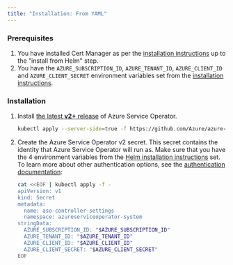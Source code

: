 ```yaml
---
title: "Installation: From YAML"
---
```


### Prerequisites
1. You have installed Cert Manager as per the [installation instructions](https://azure.github.io/azure-service-operator/#installation) up to the "install from Helm" step.
2. You have the `AZURE_SUBSCRIPTION_ID`, `AZURE_TENANT_ID`, `AZURE_CLIENT_ID` and `AZURE_CLIENT_SECRET` environment variables set from the
   [installation instructions](https://azure.github.io/azure-service-operator/#installation).

### Installation

1. Install [the latest **v2+** release](https://github.com/Azure/azure-service-operator/releases) of Azure Service Operator.
   ```bash
   kubectl apply --server-side=true -f https://github.com/Azure/azure-service-operator/releases/download/v2.0.0-beta.3/azureserviceoperator_v2.0.0-beta.3.yaml
   ```
2. Create the Azure Service Operator v2 secret. This secret contains the identity that Azure Service Operator will run as. 
   Make sure that you have the 4 environment variables from the [Helm installation instructions](https://azure.github.io/azure-service-operator/#installation) set.
   To learn more about other authentication options, see the [authentication documentation](https://azure.github.io/azure-service-operator/introduction/authentication/):
   ```bash
   cat <<EOF | kubectl apply -f -
   apiVersion: v1
   kind: Secret
   metadata:
     name: aso-controller-settings
     namespace: azureserviceoperator-system
   stringData:
     AZURE_SUBSCRIPTION_ID: "$AZURE_SUBSCRIPTION_ID"
     AZURE_TENANT_ID: "$AZURE_TENANT_ID"
     AZURE_CLIENT_ID: "$AZURE_CLIENT_ID"
     AZURE_CLIENT_SECRET: "$AZURE_CLIENT_SECRET"
   EOF
   ```